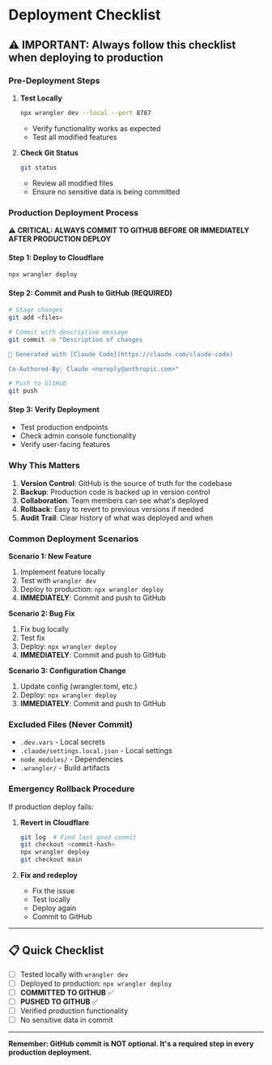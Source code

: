 # Deployment Checklist

## ⚠️ IMPORTANT: Always follow this checklist when deploying to production

### Pre-Deployment Steps

1. **Test Locally**
   ```bash
   npx wrangler dev --local --port 8787
   ```
   - Verify functionality works as expected
   - Test all modified features

2. **Check Git Status**
   ```bash
   git status
   ```
   - Review all modified files
   - Ensure no sensitive data is being committed

### Production Deployment Process

**⚠️ CRITICAL: ALWAYS COMMIT TO GITHUB BEFORE OR IMMEDIATELY AFTER PRODUCTION DEPLOY**

#### Step 1: Deploy to Cloudflare
```bash
npx wrangler deploy
```

#### Step 2: Commit and Push to GitHub (REQUIRED)
```bash
# Stage changes
git add <files>

# Commit with descriptive message
git commit -m "Description of changes

🤖 Generated with [Claude Code](https://claude.com/claude-code)

Co-Authored-By: Claude <noreply@anthropic.com>"

# Push to GitHub
git push
```

#### Step 3: Verify Deployment
- Test production endpoints
- Check admin console functionality
- Verify user-facing features

### Why This Matters

1. **Version Control**: GitHub is the source of truth for the codebase
2. **Backup**: Production code is backed up in version control
3. **Collaboration**: Team members can see what's deployed
4. **Rollback**: Easy to revert to previous versions if needed
5. **Audit Trail**: Clear history of what was deployed and when

### Common Deployment Scenarios

**Scenario 1: New Feature**
1. Implement feature locally
2. Test with `wrangler dev`
3. Deploy to production: `npx wrangler deploy`
4. **IMMEDIATELY**: Commit and push to GitHub

**Scenario 2: Bug Fix**
1. Fix bug locally
2. Test fix
3. Deploy: `npx wrangler deploy`
4. **IMMEDIATELY**: Commit and push to GitHub

**Scenario 3: Configuration Change**
1. Update config (wrangler.toml, etc.)
2. Deploy: `npx wrangler deploy`
3. **IMMEDIATELY**: Commit and push to GitHub

### Excluded Files (Never Commit)

- `.dev.vars` - Local secrets
- `.claude/settings.local.json` - Local settings
- `node_modules/` - Dependencies
- `.wrangler/` - Build artifacts

### Emergency Rollback Procedure

If production deploy fails:

1. **Revert in Cloudflare**
   ```bash
   git log  # Find last good commit
   git checkout <commit-hash>
   npx wrangler deploy
   git checkout main
   ```

2. **Fix and redeploy**
   - Fix the issue
   - Test locally
   - Deploy again
   - Commit to GitHub

---

## 📋 Quick Checklist

- [ ] Tested locally with `wrangler dev`
- [ ] Deployed to production: `npx wrangler deploy`
- [ ] **COMMITTED TO GITHUB** ✅
- [ ] **PUSHED TO GITHUB** ✅
- [ ] Verified production functionality
- [ ] No sensitive data in commit

---

**Remember: GitHub commit is NOT optional. It's a required step in every production deployment.**

